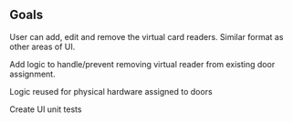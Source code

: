 ## Goals

User can add, edit and remove the virtual card readers. Similar format as other areas of UI.

Add logic to handle/prevent removing virtual reader from existing door assignment. 

Logic reused for physical hardware assigned to doors

Create UI unit tests